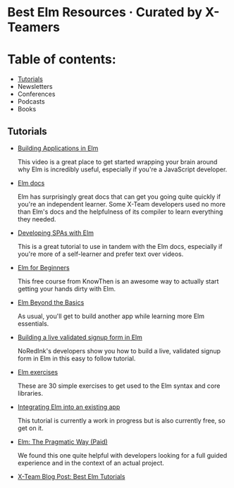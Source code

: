 # Best Elm Resources · Curated by X-Teamers

# Table of contents:

- [Tutorials](https://github.com/x-team/resources/blob/master/elm-resources.md#tutorials)
- Newsletters
- Conferences
- Podcasts
- Books

## Tutorials

- [Building Applications in Elm](https://www.youtube.com/watch?v=txxKx_I39a8)

  This video is a great place to get started wrapping your brain around why Elm is incredibly useful, especially if you're a JavaScript developer.

- [Elm docs](http://elm-lang.org/docs)

  Elm has surprisingly great docs that can get you going quite quickly if you're an independent learner. Some X-Team developers used no more than Elm's docs and the helpfulness of its compiler to learn everything they needed.

- [Developing SPAs with Elm](https://www.elm-tutorial.org/en/)

  This is a great tutorial to use in tandem with the Elm docs, especially if you're more of a self-learner and prefer text over videos.

- [Elm for Beginners](http://courses.knowthen.com/p/elm-for-beginners)

  This free course from KnowThen is an awesome way to actually start getting your hands dirty with Elm.

- [Elm Beyond the Basics](http://courses.knowthen.com/p/elm-beyond-the-basics)

  As usual, you'll get to build another app while learning more Elm essentials.  

- [Building a live validated signup form in Elm](http://tech.noredink.com/post/129641182738/building-a-live-validated-signup-form-in-elm)

  NoRedInk's developers show you how to build a live, validated signup form in Elm in this easy to follow tutorial.

- [Elm exercises](http://exercism.io/languages/elm/exercises)

  These are 30 simple exercises to get used to the Elm syntax and core libraries.  

- [Integrating Elm into an existing app](https://pragmaticstudio.com/integrating-elm)

  This tutorial is currently a work in progress but is also currently free, so get on it.  

- [Elm: The Pragmatic Way (Paid)](https://pragmaticstudio.com/elm)

  We found this one quite helpful with developers looking for a full guided experience and in the context of an actual project.  

- [X-Team Blog Post: Best Elm Tutorials](https://x-team.com/blog/best-elm-tutorials-curated-by-x-team/)
